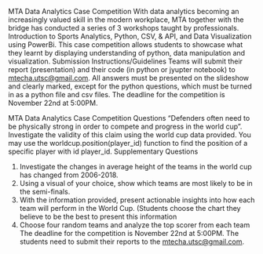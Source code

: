 MTA Data Analytics Case Competition
With data analytics becoming an increasingly valued skill in the modern workplace, MTA together with the bridge has conducted a series of 3 workshops taught by professionals.
Introduction to Sports Analytics, Python, CSV, & API, and Data Visualization using PowerBi.
This case competition allows students to showcase what they learnt by displaying understanding of python, data manipulation and visualization.
Submission Instructions/Guidelines
Teams will submit their report (presentation) and their code (in python or jyupter notebook) to mtecha.utsc@gmail.com.
All answers must be presented on the slideshow and clearly marked, except for the python questions, which must be turned in as a python file and csv files.
The deadline for the competition is November 22nd at 5:00PM.


MTA Data Analytics Case Competition Questions
“Defenders often need to be physically strong in order to compete and progress in the world cup”.
Investigate the validity of this claim using the world cup data provided.
You may use the worldcup.position(player_id) function to find the position of a specific player with id player_id.
Supplementary Questions
1. Investigate the changes in average height of the teams in the world cup has changed from 2006-2018.
2. Using a visual of your choice, show which teams are most likely to be in the semi-finals.
3. With the information provided, present actionable insights into how each team will perform in the World Cup. (Students choose the chart they believe to be the best to present this information
4. Choose four random teams and analyze the top scorer from each team
The deadline for the competition is November 22nd at 5:00PM.
The students need to submit their reports to the mtecha.utsc@gmail.com.
